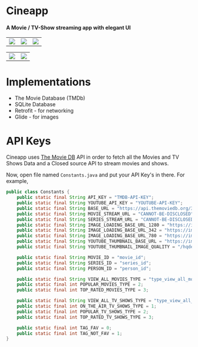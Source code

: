 # Cineapp

#### A Movie / TV-Show streaming app with elegant UI

|     |     |     |
| --- | --- | --- |
| ![](https://i.imgur.com/8r4B9lS.jpg) | ![](https://i.imgur.com/53HqjnI.jpg) | ![](https://i.imgur.com/bz31yDf.jpg) |

|     |     |
| --- | --- |
| ![](https://i.imgur.com/CyWblFh.jpg) | ![](https://i.imgur.com/sf10Heu.jpg) |

# Implementations
<ul>
<li>The Movie Database (TMDb)</li>
<li>SQLite Database</li>
<li>Retrofit - for networking</li>
<li>Glide - for images</li>
</ul>

# API Keys
Cineapp uses [The Movie DB](https://www.themoviedb.org/) API in order to fetch all the Movies and TV Shows Data and a Closed source API to stream movies and shows.

Now, open file named `Constants.java` and put your API Key's in there.
For example,

```java
public class Constants {
    public static final String API_KEY = "TMDB-API-KEY";
    public static final String YOUTUBE_API_KEY = "YOUTUBE-API-KEY";
    public static final String BASE_URL = "https://api.themoviedb.org/3/";
    public static final String MOVIE_STREAM_URL = "CANNOT-BE-DISCLOSED";
    public static final String SERIES_STREAM_URL = "CANNOT-BE-DISCLOSED";
    public static final String IMAGE_LOADING_BASE_URL_1280 = "https://image.tmdb.org/t/p/w1280/";
    public static final String IMAGE_LOADING_BASE_URL_342 = "https://image.tmdb.org/t/p/w342/";
    public static final String IMAGE_LOADING_BASE_URL_780 = "https://image.tmdb.org/t/p/w780/";
    public static final String YOUTUBE_THUMBNAIL_BASE_URL = "https://img.youtube.com/vi/";
    public static final String YOUTUBE_THUMBNAIL_IMAGE_QUALITY = "/hqdefault.jpg";

    public static final String MOVIE_ID = "movie_id";
    public static final String SERIES_ID = "series_id";
    public static final String PERSON_ID = "person_id";

    public static final String VIEW_ALL_MOVIES_TYPE = "type_view_all_movies";
    public static final int POPULAR_MOVIES_TYPE = 2;
    public static final int TOP_RATED_MOVIES_TYPE = 3;

    public static final String VIEW_ALL_TV_SHOWS_TYPE = "type_view_all_tv_shows";
    public static final int ON_THE_AIR_TV_SHOWS_TYPE = 1;
    public static final int POPULAR_TV_SHOWS_TYPE = 2;
    public static final int TOP_RATED_TV_SHOWS_TYPE = 3;

    public static final int TAG_FAV = 0;
    public static final int TAG_NOT_FAV = 1;
}

```
